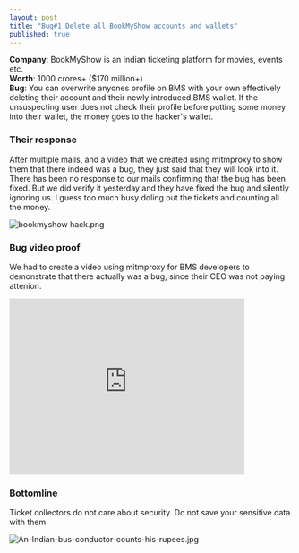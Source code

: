 ```yaml
---
layout: post
title: "Bug#1 Delete all BookMyShow accounts and wallets"
published: true
---
```




**Company**: BookMyShow is an Indian ticketing platform for movies, events etc.     
**Worth**: 1000 crores+ ($170 million+)    
**Bug**: You can overwrite anyones profile on BMS with your own effectively deleting their account and their newly introduced BMS wallet. If the unsuspecting user does not check their profile before putting some money into their wallet, the money goes to the hacker's wallet.

### Their response
After multiple mails, and a video that we created using mitmproxy to show them that there indeed was a bug, they just said that they will look into it. There has been no response to our mails confirming that the bug has been fixed. But we did verify it yesterday and they have fixed the bug and silently ignoring us. I guess too much busy doling out the tickets and counting all the money.

![bookmyshow hack.png]({{site.baseurl}}/bookmyshow.png)


### Bug video proof

We had to create a video using mitmproxy for BMS developers to demonstrate that there actually was a bug, since their CEO was not paying attenion.

<iframe width="420" height="315" src="https://www.youtube.com/embed/3jWQImzQzQ0" frameborder="0" allowfullscreen></iframe>

### Bottomline

Ticket collectors do not care about security. Do not save your sensitive data with them.

![An-Indian-bus-conductor-counts-his-rupees.jpg]({{site.baseurl}}/An-Indian-bus-conductor-counts-his-rupees.jpg)
